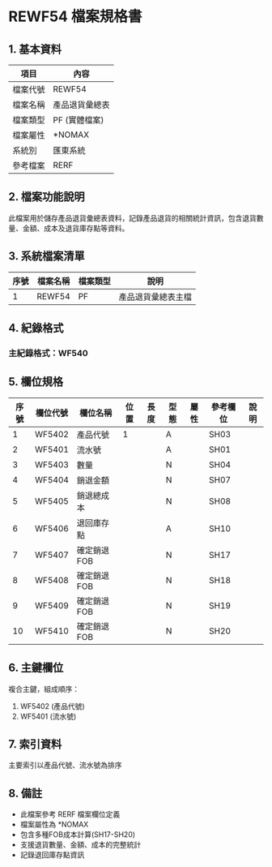 # REWF54 檔案規格書

## 1. 基本資料

| 項目 | 內容 |
|------|------|
| 檔案代號 | REWF54 |
| 檔案名稱 | 產品退貨彙總表 |
| 檔案類型 | PF (實體檔案) |
| 檔案屬性 | *NOMAX |
| 系統別 | 匯東系統 |
| 參考檔案 | RERF |

## 2. 檔案功能說明

此檔案用於儲存產品退貨彙總表資料，記錄產品退貨的相關統計資訊，包含退貨數量、金額、成本及退貨庫存點等資料。

## 3. 系統檔案清單

| 序號 | 檔案名稱 | 檔案類型 | 說明 |
|------|----------|----------|------|
| 1 | REWF54 | PF | 產品退貨彙總表主檔 |

## 4. 紀錄格式

### 主紀錄格式：WF540

## 5. 欄位規格

| 序號 | 欄位代號 | 欄位名稱 | 位置 | 長度 | 型態 | 屬性 | 參考欄位 | 說明 |
|------|----------|----------|------|------|------|------|----------|------|
| 1 | WF5402 | 產品代號 | 1 | | A | | SH03 | |
| 2 | WF5401 | 流水號 | | | A | | SH01 | |
| 3 | WF5403 | 數量 | | | N | | SH04 | |
| 4 | WF5404 | 銷退金額 | | | N | | SH07 | |
| 5 | WF5405 | 銷退總成本 | | | N | | SH08 | |
| 6 | WF5406 | 退回庫存點 | | | A | | SH10 | |
| 7 | WF5407 | 確定銷退FOB | | | N | | SH17 | |
| 8 | WF5408 | 確定銷退FOB | | | N | | SH18 | |
| 9 | WF5409 | 確定銷退FOB | | | N | | SH19 | |
| 10 | WF5410 | 確定銷退FOB | | | N | | SH20 | |

## 6. 主鍵欄位

複合主鍵，組成順序：
1. WF5402 (產品代號)
2. WF5401 (流水號)

## 7. 索引資料

主要索引以產品代號、流水號為排序

## 8. 備註

- 此檔案參考 RERF 檔案欄位定義
- 檔案屬性為 *NOMAX
- 包含多種FOB成本計算(SH17-SH20)
- 支援退貨數量、金額、成本的完整統計
- 記錄退回庫存點資訊 